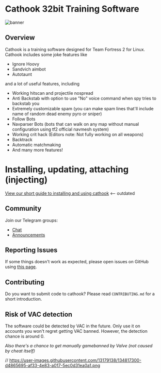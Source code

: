 # Cathook 32bit Training Software
![banner](https://i.ibb.co/FHM2JXY/cathook.png)

## Overview

Cathook is a training software designed for Team Fortress 2 for Linux. Cathook includes some joke features like

* Ignore Hoovy
* Sandvich aimbot
* Autotaunt

and a lot of useful features, including

* Working hitscan and projectile nospread
* Anti Backstab with option to use "No" voice command when spy tries to backstab you
* Extremely customizable spam (you can make spam lines that'll include name of random dead enemy pyro or sniper)
* Follow Bots
* Navparser Bots (bots that can walk on any map without manual configuration using tf2 official navmesh system)
* Working crit hack (Editors note: Not fully working on all weapons)
* Backtrack
* Automatic matchmaking
* And many more features!

# Installing, updating, attaching (injecting)

[View our short guide to installing and using cathook](https://youtu.be/iCz-3kYWJ5Q) <-- outdated 

## Community

Join our Telegram groups:
- [Chat](https://t.me/cathookcom)
- [Announcements](https://t.me/cathookmel)

## Reporting Issues

If some things doesn't work as expected, please open issues on GitHub using [this page](https://github.com/mlemlody/cathook/issues).

## Contributing

Do you want to submit code to cathook? Please read `CONTRIBUTING.md` for a short introduction.

## Risk of VAC detection

The software could be detected by VAC in the future. Only use it on accounts you won't regret getting VAC banned. However, the detection chance is around 0.

*Also there's a chance to get manually gamebanned by Valve (not caused by cheat itself)*

// https://user-images.githubusercontent.com/13179138/134817300-d4865695-af33-4e83-a017-5ec0d31ea0a1.png
